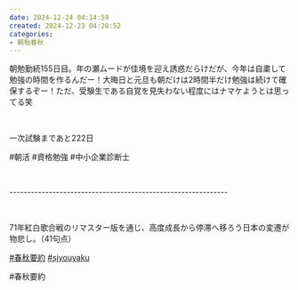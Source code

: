 ```yaml
---
date: 2024-12-24 04:14:59
created: 2024-12-23 04:28:52
categories:
- 朝勉春秋
---
```


朝勉勤続155日目。年の瀬ムードが佳境を迎え誘惑だらけだが、今年は自粛して勉強の時間を作るんだー！大晦日と元旦も朝だけは2時間半だけ勉強は続けて確保するぞー！ただ、受験生である自覚を見失わない程度にはナマケようとは思ってる笑

<br>

一次試験まであと222日

#朝活 #資格勉強 #中小企業診断士

<br>

\-------------------------------------------------------------

<br>

71年紅白歌合戦のリマスター版を通じ、高度成長から停滞へ移ろう日本の変遷が物悲し。（41句点）

[#春秋要約](https://x.com/hashtag/%E6%98%A5%E7%A7%8B%E8%A6%81%E7%B4%84?src=hashtag_click) [#sjyouyaku](https://x.com/hashtag/sjyouyaku?src=hashtag_click)

#春秋要約